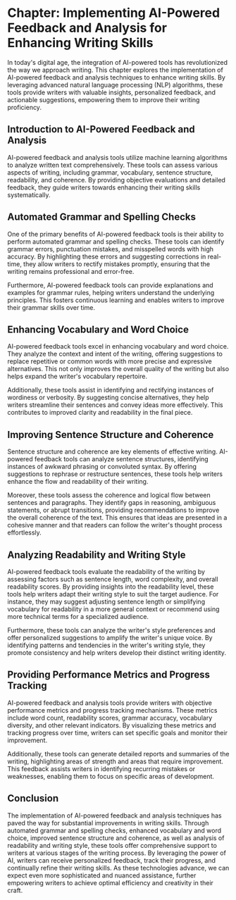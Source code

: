 Chapter: Implementing AI-Powered Feedback and Analysis for Enhancing Writing Skills
===================================================================================

In today's digital age, the integration of AI-powered tools has revolutionized the way we approach writing. This chapter explores the implementation of AI-powered feedback and analysis techniques to enhance writing skills. By leveraging advanced natural language processing (NLP) algorithms, these tools provide writers with valuable insights, personalized feedback, and actionable suggestions, empowering them to improve their writing proficiency.

**Introduction to AI-Powered Feedback and Analysis**
----------------------------------------------------

AI-powered feedback and analysis tools utilize machine learning algorithms to analyze written text comprehensively. These tools can assess various aspects of writing, including grammar, vocabulary, sentence structure, readability, and coherence. By providing objective evaluations and detailed feedback, they guide writers towards enhancing their writing skills systematically.

**Automated Grammar and Spelling Checks**
-----------------------------------------

One of the primary benefits of AI-powered feedback tools is their ability to perform automated grammar and spelling checks. These tools can identify grammar errors, punctuation mistakes, and misspelled words with high accuracy. By highlighting these errors and suggesting corrections in real-time, they allow writers to rectify mistakes promptly, ensuring that the writing remains professional and error-free.

Furthermore, AI-powered feedback tools can provide explanations and examples for grammar rules, helping writers understand the underlying principles. This fosters continuous learning and enables writers to improve their grammar skills over time.

**Enhancing Vocabulary and Word Choice**
----------------------------------------

AI-powered feedback tools excel in enhancing vocabulary and word choice. They analyze the context and intent of the writing, offering suggestions to replace repetitive or common words with more precise and expressive alternatives. This not only improves the overall quality of the writing but also helps expand the writer's vocabulary repertoire.

Additionally, these tools assist in identifying and rectifying instances of wordiness or verbosity. By suggesting concise alternatives, they help writers streamline their sentences and convey ideas more effectively. This contributes to improved clarity and readability in the final piece.

**Improving Sentence Structure and Coherence**
----------------------------------------------

Sentence structure and coherence are key elements of effective writing. AI-powered feedback tools can analyze sentence structures, identifying instances of awkward phrasing or convoluted syntax. By offering suggestions to rephrase or restructure sentences, these tools help writers enhance the flow and readability of their writing.

Moreover, these tools assess the coherence and logical flow between sentences and paragraphs. They identify gaps in reasoning, ambiguous statements, or abrupt transitions, providing recommendations to improve the overall coherence of the text. This ensures that ideas are presented in a cohesive manner and that readers can follow the writer's thought process effortlessly.

**Analyzing Readability and Writing Style**
-------------------------------------------

AI-powered feedback tools evaluate the readability of the writing by assessing factors such as sentence length, word complexity, and overall readability scores. By providing insights into the readability level, these tools help writers adapt their writing style to suit the target audience. For instance, they may suggest adjusting sentence length or simplifying vocabulary for readability in a more general context or recommend using more technical terms for a specialized audience.

Furthermore, these tools can analyze the writer's style preferences and offer personalized suggestions to amplify the writer's unique voice. By identifying patterns and tendencies in the writer's writing style, they promote consistency and help writers develop their distinct writing identity.

**Providing Performance Metrics and Progress Tracking**
-------------------------------------------------------

AI-powered feedback and analysis tools provide writers with objective performance metrics and progress tracking mechanisms. These metrics include word count, readability scores, grammar accuracy, vocabulary diversity, and other relevant indicators. By visualizing these metrics and tracking progress over time, writers can set specific goals and monitor their improvement.

Additionally, these tools can generate detailed reports and summaries of the writing, highlighting areas of strength and areas that require improvement. This feedback assists writers in identifying recurring mistakes or weaknesses, enabling them to focus on specific areas of development.

**Conclusion**
--------------

The implementation of AI-powered feedback and analysis techniques has paved the way for substantial improvements in writing skills. Through automated grammar and spelling checks, enhanced vocabulary and word choice, improved sentence structure and coherence, as well as analysis of readability and writing style, these tools offer comprehensive support to writers at various stages of the writing process. By leveraging the power of AI, writers can receive personalized feedback, track their progress, and continually refine their writing skills. As these technologies advance, we can expect even more sophisticated and nuanced assistance, further empowering writers to achieve optimal efficiency and creativity in their craft.
